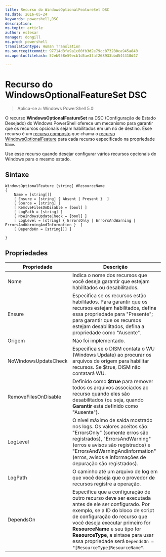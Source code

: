 ```yaml
---
title: Recurso do WindowsOptionalFeatureSet DSC
ms.date: 2016-05-24
keywords: powershell,DSC
description: 
ms.topic: article
author: eslesar
manager: dongill
ms.prod: powershell
translationtype: Human Translation
ms.sourcegitcommit: 97714d3fa9a1c00fb3d2e79cc873280ca945a840
ms.openlocfilehash: 52eb958e59ecb1d5ae3faf268933bbd544410d47

---
```


# Recurso do WindowsOptionalFeatureSet DSC

> Aplica-se a: Windows PowerShell 5.0

O recurso **WindowsOptionalFeatureSet** na DSC (Configuração de Estado Desejado) do Windows PowerShell oferece um mecanismo para garantir que os recursos opcionais sejam habilitados em um nó de destino. Esse recurso é um [recurso composto](authoringResourceComposite.md) que chama o [recurso WindowsOptionalFeature](windowsOptionalFeatureResource.md) para cada recurso especificado na propriedade `Name`.

Use esse recurso quando desejar configurar vários recursos opcionais do Windows para o mesmo estado.

## Sintaxe

```
WindowsOptionalFeature [string] #ResourceName
{
    Name = [string[]]
    [ Ensure = [string] { Absent | Present }  ]
    [ Source = [string] ] 
    [ RemoveFilesOnDisable = [bool] ]  
    [ LogPath = [string] ]
    [ NoWindowsUpdateCheck = [bool] ]
    [ LogLevel = [string] { ErrorsOnly | ErrorsAndWarning | ErrorsAndWarningAndInformation }  ]
    [ DependsOn = [string[]] ]
    
}
```

## Propriedades

|  Propriedade  |  Descrição   | 
|---|---| 
| Nome| Indica o nome dos recursos que você deseja garantir que estejam habilitados ou desabilitados.| 
| Ensure| Especifica se os recursos estão habilitados. Para garantir que os recursos estejam habilitados, defina essa propriedade para "Presente"; para garantir que os recursos estejam desabilitados, defina a propriedade como "Ausente".|
| Origem| Não foi implementado.|
| NoWindowsUpdateCheck| Especifica se o DISM contata o WU (Windows Update) ao procurar os arquivos de origem para habilitar recursos. Se $true, DISM não contatará WU.|
| RemoveFilesOnDisable| Definido como **$true** para remover todos os arquivos associados ao recurso quando eles são desabilitados (ou seja, quando **Garantir** está definido como "Ausente").|
| LogLevel| O nível máximo de saída mostrado nos logs. Os valores aceitos são: "ErrorsOnly" (somente erros são registrados), "ErrorsAndWarning" (erros e avisos são registrados) e "ErrorsAndWarningAndInformation" (erros, avisos e informações de depuração são registrados).|
| LogPath| O caminho até um arquivo de log em que você deseja que o provedor de recursos registre a operação.| 
| DependsOn| Especifica que a configuração de outro recurso deve ser executada antes de ele ser configurado. Por exemplo, se a ID do bloco de script de configuração do recurso que você deseja executar primeiro for __ResourceName__ e seu tipo for __ResourceType__, a sintaxe para usar essa propriedade será `DependsOn = "[ResourceType]ResourceName"`.| 
 






<!--HONumber=Aug16_HO3-->


